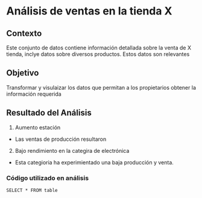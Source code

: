 # Análisis de ventas en la tienda X

## Contexto
Este conjunto de datos contiene información detallada sobre la venta de X tienda, inclye datos sobre diversos productos.
Estos datos son relevantes

## Objetivo
Transformar y visulaizar los datos que permitan a los propietarios obtener la información requerida

## Resultado del Análisis
1. Aumento estación
  - Las ventas de producción resultaron

2. Bajo rendimiento en la categira de electrónica
  - Esta categioria ha experimientado una baja producción y venta.

### Código utilizado en análisis
``` SELECT * FROM table ```
